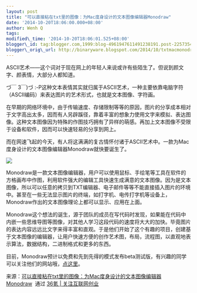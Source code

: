 ```yaml
--- 
layout: post 
title: "可以直接粘在txt里的图像：为Mac度身设计的文本图像编辑器Monodraw" 
date: '2014-10-20T18:06:00.000+08:00' 
author: Wenh Q
tags:
modified\_time: '2014-10-20T18:06:01.525+08:00' 
blogger\_id: tag:blogger.com,1999:blog-4961947611491238191.post-2257354010630389288
blogger\_orig\_url: http://binaryware.blogspot.com/2014/10/txtmacmonodraw.html
---
```

ASCII艺术——这个词对于现在网上的年轻人来说或许有些陌生了。但说到颜文字、颜表情，大部分人都知道。



づ￣ 3￣)づ
:-P这种文本表情其实就归属于ASCII艺术，一种主要依靠电脑字符（ASCII编码）来表达图片的艺术形式，也就是文本图像、字符画。



在早期的网络环境中，由于传输速度、存储限制等等的原因，图片的分享成本相对于文字高出太多，因而有人另辟蹊径，靠着丰富的想象力使用文字来模拟、表达图像。这种文本图像因为特殊的作图技巧拥有了异样的萌感。再加上文本图像不受限于设备和软件，因而可以快速轻易的分享到网上。



而在网速飞起的今天，有人将这满满的复古情怀付诸于ASCII艺术中。一款为Mac度身设计的文本图像编辑器Monodraw就快要诞生了。

![](https://images-blogger-opensocial.googleusercontent.com/gadgets/proxy?url=http%3A%2F%2Fa.36krcnd.com%2Fphoto%2F2014%2F7eee2931bd003dea4baf5f79c8cb2331.png&container=blogger&gadget=a&rewriteMime=image%2F*)



Monodraw是一款文本图像编辑器，用户可以使用鼠标、手绘笔等工具在软件的方格画布中作图，利用软件强大的编辑工具快速生成满意的文本图像。因为是文本图像，所以可以任意的拷贝到TXT编辑器、电子邮件等等不能直接插入图片的环境中。甚至在一些无法显示图片的终端，如打字机、电传打字机等设备上，Monodraw作出的文本图像理论上都可以显示、应用在上面。



Monodraw这个想法的诞生，源于团队的成员在写代码时发现，如果能在代码中内嵌一些思维导图等图像，对其他人学习这段代码的速度将大大的加快。毕竟图片的表达内容远远比文字来得丰富和直观。于是他们开始了这个有趣的项目，创建基于文本图像的编辑器，让用户快速方便的创作艺术图，布局，流程图，以直观地表示算法，数据结构，二进制格式和更多的东西。



目前，Monodraw预计以免费和先到先得的模式发布beta测试版，有兴趣的同学可以关注他们的网站哦，[点这里](http://monodraw.helftone.com/)。

<div>




</div>

<div>

来源：[可以直接粘在txt里的图像：为Mac度身设计的文本图像编辑器Monodraw](http://www.36kr.com/p/216120.html)  通过 [36氪
| 关注互联网创业](http://www.36kr.com/)

</div>
